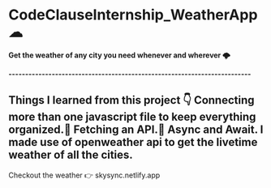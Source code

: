 # CodeClauseInternship_WeatherApp ☁

**Get the weather of any city you need whenever and wherever 🌩**

**-------------------------------------------------------------------------**

Things I learned from this project 👇
Connecting more than one javascript file to keep everything organized.💨
Fetching an API.📂
Async and Await.
I made use of openweather api to get the livetime weather of all the cities.
 -----------------------------------------------------------------------------
Checkout the weather 👉 skysync.netlify.app


